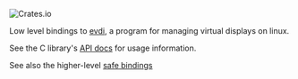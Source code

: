 ![Crates.io](https://img.shields.io/crates/v/evdi-sys)

Low level bindings to [evdi](https://github.com/DisplayLink/evdi), 
a program for managing virtual displays on linux.

See the C library's [API docs](https://displaylink.github.io/evdi/) for usage information.

See also the higher-level [safe bindings](https://crates.io/crates/evdi)
